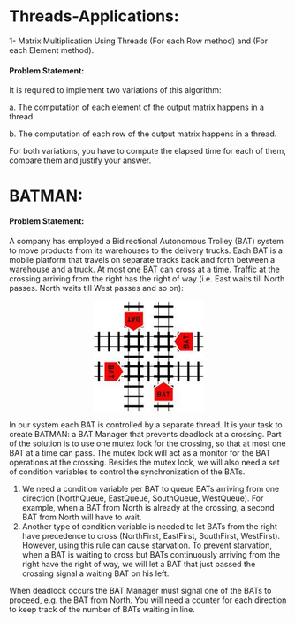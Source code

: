# Threads-Applications:

1- Matrix Multiplication Using Threads (For each Row method) and (For each Element method).

#### Problem Statement:

It is required to implement two variations of this algorithm:

a. The computation of each element of the output matrix happens in a thread.

b. The computation of each row of the output matrix happens in a thread.

For both variations, you have to compute the elapsed time for each of them, compare them and justify your answer.

# BATMAN:

#### Problem Statement:

A company has employed a Bidirectional Autonomous Trolley (BAT) system to move products from its
warehouses to the delivery trucks. Each BAT is a mobile platform that travels on separate tracks back
and forth between a warehouse and a truck. At most one BAT can cross at a time. Traffic at the
crossing arriving from the right has the right of way (i.e. East waits till North passes. North waits till
West passes and so on):

<p align="center"><img align="center" src ="https://github.com/mohamed-said-ibrahem/Threads-Applications/blob/master/BATMAN/image.png" /></p>


In our system each BAT is controlled by a separate thread. It is your task to create BATMAN: a BAT
Manager that prevents deadlock at a crossing. Part of the solution is to use one mutex lock for the
crossing, so that at most one BAT at a time can pass. The mutex lock will act as a monitor for the
BAT operations at the crossing. Besides the mutex lock, we will also need a set of condition variables
to control the synchronization of the BATs.

1. We need a condition variable per BAT to queue BATs arriving from one direction
(NorthQueue, EastQueue, SouthQueue, WestQueue). For example, when a BAT from North is
already at the crossing, a second BAT from North will have to wait.
2. Another type of condition variable is needed to let BATs from the right have precedence to cross
(NorthFirst, EastFirst, SouthFirst, WestFirst). However, using this rule can cause starvation. To
prevent starvation, when a BAT is waiting to cross but BATs continuously arriving from the right
have the right of way, we will let a BAT that just passed the crossing signal a waiting BAT on
his left.

When deadlock occurs the BAT Manager must signal one of the BATs to proceed, e.g. the BAT from
North. You will need a counter for each direction to keep track of the number of BATs waiting in line.
